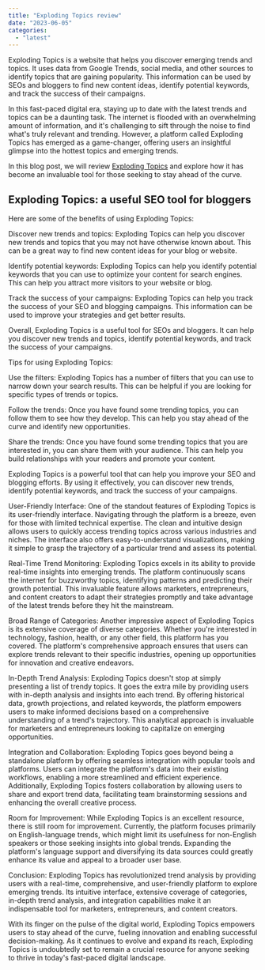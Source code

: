 ```yaml
---
title: "Exploding Topics review"
date: "2023-06-05"
categories: 
  - "latest"
---
```


Exploding Topics is a website that helps you discover emerging trends and topics. It uses data from Google Trends, social media, and other sources to identify topics that are gaining popularity. This information can be used by SEOs and bloggers to find new content ideas, identify potential keywords, and track the success of their campaigns.

In this fast-paced digital era, staying up to date with the latest trends and topics can be a daunting task. The internet is flooded with an overwhelming amount of information, and it's challenging to sift through the noise to find what's truly relevant and trending. However, a platform called Exploding Topics has emerged as a game-changer, offering users an insightful glimpse into the hottest topics and emerging trends.

In this blog post, we will review [Exploding Topics](https://explodingtopics.com/) and explore how it has become an invaluable tool for those seeking to stay ahead of the curve.

## Exploding Topics: a useful SEO tool for bloggers

Here are some of the benefits of using Exploding Topics:

Discover new trends and topics: Exploding Topics can help you discover new trends and topics that you may not have otherwise known about. This can be a great way to find new content ideas for your blog or website.

Identify potential keywords: Exploding Topics can help you identify potential keywords that you can use to optimize your content for search engines. This can help you attract more visitors to your website or blog.

Track the success of your campaigns: Exploding Topics can help you track the success of your SEO and blogging campaigns. This information can be used to improve your strategies and get better results.

Overall, Exploding Topics is a useful tool for SEOs and bloggers. It can help you discover new trends and topics, identify potential keywords, and track the success of your campaigns.

Tips for using Exploding Topics:

Use the filters: Exploding Topics has a number of filters that you can use to narrow down your search results. This can be helpful if you are looking for specific types of trends or topics.

Follow the trends: Once you have found some trending topics, you can follow them to see how they develop. This can help you stay ahead of the curve and identify new opportunities.

Share the trends: Once you have found some trending topics that you are interested in, you can share them with your audience. This can help you build relationships with your readers and promote your content.

Exploding Topics is a powerful tool that can help you improve your SEO and blogging efforts. By using it effectively, you can discover new trends, identify potential keywords, and track the success of your campaigns.

User-Friendly Interface: One of the standout features of Exploding Topics is its user-friendly interface. Navigating through the platform is a breeze, even for those with limited technical expertise. The clean and intuitive design allows users to quickly access trending topics across various industries and niches. The interface also offers easy-to-understand visualizations, making it simple to grasp the trajectory of a particular trend and assess its potential.

Real-Time Trend Monitoring: Exploding Topics excels in its ability to provide real-time insights into emerging trends. The platform continuously scans the internet for buzzworthy topics, identifying patterns and predicting their growth potential. This invaluable feature allows marketers, entrepreneurs, and content creators to adapt their strategies promptly and take advantage of the latest trends before they hit the mainstream.

Broad Range of Categories: Another impressive aspect of Exploding Topics is its extensive coverage of diverse categories. Whether you're interested in technology, fashion, health, or any other field, this platform has you covered. The platform's comprehensive approach ensures that users can explore trends relevant to their specific industries, opening up opportunities for innovation and creative endeavors.

In-Depth Trend Analysis: Exploding Topics doesn't stop at simply presenting a list of trendy topics. It goes the extra mile by providing users with in-depth analysis and insights into each trend. By offering historical data, growth projections, and related keywords, the platform empowers users to make informed decisions based on a comprehensive understanding of a trend's trajectory. This analytical approach is invaluable for marketers and entrepreneurs looking to capitalize on emerging opportunities.

Integration and Collaboration: Exploding Topics goes beyond being a standalone platform by offering seamless integration with popular tools and platforms. Users can integrate the platform's data into their existing workflows, enabling a more streamlined and efficient experience. Additionally, Exploding Topics fosters collaboration by allowing users to share and export trend data, facilitating team brainstorming sessions and enhancing the overall creative process.

Room for Improvement: While Exploding Topics is an excellent resource, there is still room for improvement. Currently, the platform focuses primarily on English-language trends, which might limit its usefulness for non-English speakers or those seeking insights into global trends. Expanding the platform's language support and diversifying its data sources could greatly enhance its value and appeal to a broader user base.

Conclusion: Exploding Topics has revolutionized trend analysis by providing users with a real-time, comprehensive, and user-friendly platform to explore emerging trends. Its intuitive interface, extensive coverage of categories, in-depth trend analysis, and integration capabilities make it an indispensable tool for marketers, entrepreneurs, and content creators.

With its finger on the pulse of the digital world, Exploding Topics empowers users to stay ahead of the curve, fueling innovation and enabling successful decision-making. As it continues to evolve and expand its reach, Exploding Topics is undoubtedly set to remain a crucial resource for anyone seeking to thrive in today's fast-paced digital landscape.

